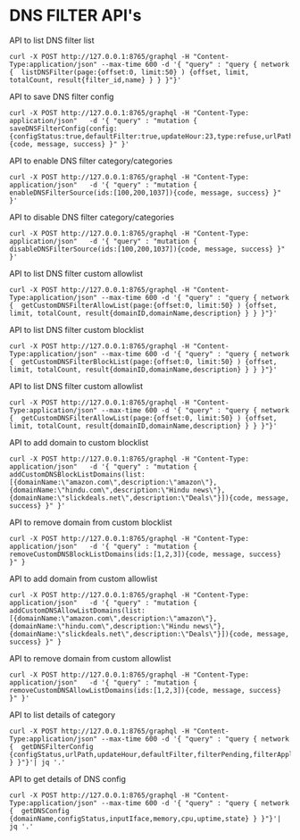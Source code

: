 # DNS FILTER API's

API to list DNS filter list
```
curl -X POST http://127.0.0.1:8765/graphql -H "Content-Type:application/json" --max-time 600 -d '{ "query" : "query { network {  listDNSFilter(page:{offset:0, limit:50} ) {offset, limit, totalCount, result{filter_id,name} } } }"}'
```

API to save DNS filter config
```
curl -X POST http://127.0.0.1:8765/graphql -H "Content-Type: application/json"   -d '{ "query" : "mutation { saveDNSFilterConfig(config:{configStatus:true,defaultFilter:true,updateHour:23,type:refuse,urlPath:\"http://10.11.254.21/dnsfilter\"}){code, message, success} }" }'
```

API to enable DNS filter category/categories
```
curl -X POST http://127.0.0.1:8765/graphql -H "Content-Type: application/json"   -d '{ "query" : "mutation { enableDNSFilterSource(ids:[100,200,1037]){code, message, success} }" }'
```

API to disable DNS filter category/categories
```
curl -X POST http://127.0.0.1:8765/graphql -H "Content-Type: application/json"   -d '{ "query" : "mutation { disableDNSFilterSource(ids:[100,200,1037]){code, message, success} }" }'
```

API to list DNS filter custom allowlist
```
curl -X POST http://127.0.0.1:8765/graphql -H "Content-Type:application/json" --max-time 600 -d '{ "query" : "query { network {  getCustomDNSFilterAllowList(page:{offset:0, limit:50} ) {offset, limit, totalCount, result{domainID,domainName,description} } } }"}'
```

API to list DNS filter custom blocklist
```
curl -X POST http://127.0.0.1:8765/graphql -H "Content-Type:application/json" --max-time 600 -d '{ "query" : "query { network {  getCustomDNSFilterBlockList(page:{offset:0, limit:50} ) {offset, limit, totalCount, result{domainID,domainName,description} } } }"}'
```

API to list DNS filter custom allowlist
```
curl -X POST http://127.0.0.1:8765/graphql -H "Content-Type:application/json" --max-time 600 -d '{ "query" : "query { network {  getCustomDNSFilterAllowList(page:{offset:0, limit:50} ) {offset, limit, totalCount, result{domainID,domainName,description} } } }"}'
```


API to add domain to custom blocklist
```
curl -X POST http://127.0.0.1:8765/graphql -H "Content-Type: application/json"   -d '{ "query" : "mutation { addCustomDNSBlockListDomains(list:[{domainName:\"amazon.com\",description:\"amazon\"},{domainName:\"hindu.com\",description:\"Hindu news\"},{domainName:\"slickdeals.net\",description:\"Deals\"}]){code, message, success} }" }'
```

API to remove domain from custom blocklist
```
curl -X POST http://127.0.0.1:8765/graphql -H "Content-Type: application/json"   -d '{ "query" : "mutation { removeCustomDNSBlockListDomains(ids:[1,2,3]){code, message, success} }" }
```

API to add domain from custom allowlist
```
curl -X POST http://127.0.0.1:8765/graphql -H "Content-Type: application/json"   -d '{ "query" : "mutation { addCustomDNSAllowListDomains(list:[{domainName:\"amazon.com\",description:\"amazon\"},{domainName:\"hindu.com\",description:\"Hindu news\"},{domainName:\"slickdeals.net\",description:\"Deals\"}]){code, message, success} }" }
```


API to remove domain from custom allowlist
```
curl -X POST http://127.0.0.1:8765/graphql -H "Content-Type: application/json"   -d '{ "query" : "mutation { removeCustomDNSAllowListDomains(ids:[1,2,3]){code, message, success} }" }'
```


API to list details of category
```
curl -X POST http://127.0.0.1:8765/graphql -H "Content-Type:application/json" --max-time 600 -d '{ "query" : "query { network {  getDNSFilterConfig {configStatus,urlPath,updateHour,defaultFilter,filterPending,filterApplied,lastFilterPullTime,lastFilterReloadTime,timeToUpdateFilter} } }"}'| jq '.'
```

API to get details of DNS config
```
curl -X POST http://127.0.0.1:8765/graphql -H "Content-Type:application/json" --max-time 600 -d '{ "query" : "query { network {  getDNSConfig {domainName,configStatus,inputIface,memory,cpu,uptime,state} } }"}'| jq '.'
```

